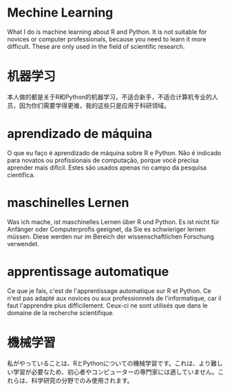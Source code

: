 # Mechine Learning
<p>What I do is machine learning about R and Python. It is not suitable for novices or computer professionals, because you need to learn it more difficult. These are only used in the field of scientific research.</p>

# 机器学习
<p>本人做的都是关于R和Python的机器学习，不适合新手，不适合计算机专业的人员，因为你们需要学得更难，我的这些只是应用于科研领域。</p>

# aprendizado de máquina
<p>O que eu faço é aprendizado de máquina sobre R e Python. Não é indicado para novatos ou profissionais de computação, porque você precisa aprender mais difícil. Estes são usados ​​apenas no campo da pesquisa científica.</p>

# maschinelles Lernen
<p>Was ich mache, ist maschinelles Lernen über R und Python. Es ist nicht für Anfänger oder Computerprofis geeignet, da Sie es schwieriger lernen müssen. Diese werden nur im Bereich der wissenschaftlichen Forschung verwendet.</p>

# apprentissage automatique
<p>Ce que je fais, c'est de l'apprentissage automatique sur R et Python. Ce n'est pas adapté aux novices ou aux professionnels de l'informatique, car il faut l'apprendre plus difficilement. Ceux-ci ne sont utilisés que dans le domaine de la recherche scientifique.</p>

# 機械学習
<p>私がやっていることは、RとPythonについての機械学習です。これは、より難しい学習が必要なため、初心者やコンピューターの専門家には適していません。これらは、科学研究の分野でのみ使用されます。</p>
